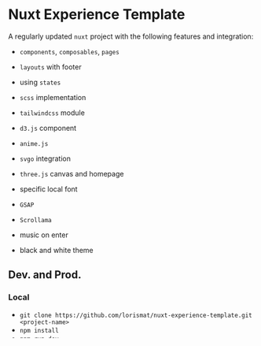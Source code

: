 # Nuxt Experience Template

A regularly updated `nuxt` project with the following features and integration: 

- `components`, `composables`, `pages`
- `layouts` with footer
- using `states`
- `scss` implementation
- `tailwindcss` module
- `d3.js` component
- `anime.js`
- `svgo` integration
- `three.js` canvas and homepage
- specific local font

- `GSAP`
- `Scrollama`
- music on enter
- black and white theme


## Dev. and Prod.

### Local

- `git clone https://github.com/lorismat/nuxt-experience-template.git <project-name>`
- `npm install`
- `npm run dev`

### Deploment

#### With `surge`

#### With `netlify`

#### With `vercel`

# Full process to keep a project up to date

- [This resource](https://www.dataschool.io/how-to-contribute-on-github/)
- 

# to do

- create another repo that can capture the changes
- create a module that can be used
- create a module package that can be used